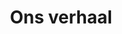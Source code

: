 ---
title: Ons verhaal
layout: verhaal
image: /img/fillcover.webp
first_block: 
    title: Not just another staffing agency
    markdown: |
        Lorem ipsum dolor sit amet, consectetur adipiscing elit. Donec efficitur sodales sodales. Vivamus gravida erat a vestibulum fermentum. Maecenas sodales justo vel enim sagittis, et tincidunt libero sollicitudin. Suspendisse viverra volutpat vulputate. Pellentesque sollicitudin, mi egestas hendrerit mollis.

        Lorem ipsum dolor sit amet, consectetur adipiscing elit. Donec efficitur sodales sodales. Vivamus gravida erat a vestibulum fermentum. Maecenas sodales justo vel enim sagittis, et tincidunt libero sollicitudin. Suspendisse viverra volutpat vulputate. Pellentesque sollicitudin, mi egestas hendrerit mollis.
second_block: 
    background_image: /img/woman.jpg
    title: We respect expertise and individusalism
    markdown: |
        Lorem ipsum dolor sit amet, consectetur adipiscing elit. Donec efficitur sodales sodales. Vivamus gravida erat a vestibulum fermentum. Maecenas sodales justo vel enim sagittis, et tincidunt libero sollicitudin. Suspendisse viverra volutpat vulputate. Pellentesque sollicitudin, mi egestas hendrerit mollis.

        Lorem ipsum dolor sit amet, consectetur adipiscing elit. Donec efficitur sodales sodales. Vivamus gravida erat a vestibulum fermentum. Maecenas sodales justo vel enim sagittis, et tincidunt libero sollicitudin. Suspendisse viverra volutpat vulputate. Pellentesque sollicitudin, mi egestas hendrerit mollis.
mission_text: >-
    Lorem ipsum dolor sit amet, consectetur adipiscing elit. Donec efficitur sodales sodales. Vivamus gravida erat a vestibulum fermentum. Maecenas sodales justo vel enim sagittis, et tincidunt libero sollicitudin.
team_text:  >-
    Lorem ipsum dolor sit amet, consectetur adipiscing elit. Donec efficitur sodales sodales. Vivamus gravida erat a vestibulum fermentum. Maecenas sodales justo vel enim sagittis, et tincidunt libero sollicitudin.
---